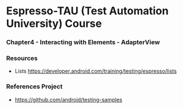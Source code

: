 # Espresso-TAU (Test Automation University) Course 

### Chapter4 - Interacting with Elements - AdapterView



### Resources
- Lists
https://developer.android.com/training/testing/espresso/lists


### References Project
- https://github.com/android/testing-samples
